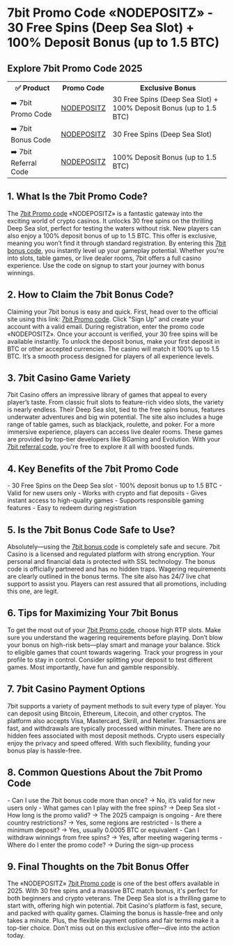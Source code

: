 <h1>7bit Promo Code «NODEPOSITZ» - 30 Free Spins (Deep Sea Slot) + 100% Deposit Bonus (up to 1.5 BTC)</h1>

<h2>Explore 7bit Promo Code 2025</h2>  
<table>
  <tr>
    <th>✅ Product</th>
    <th>Promo Code</th>
    <th>Exclusive Bonus</th>
  </tr>
  <tr>
    <td>➡️ 7bit Promo Code</td>
    <td><a href="https://7bit.partners/p8eb1e081">NODEPOSITZ</a></td>
    <td>30 Free Spins (Deep Sea Slot) + 100% Deposit Bonus (up to 1.5 BTC)</td>
  </tr>
  <tr>
    <td>➡️ 7bit Bonus Code</td>
    <td><a href="https://7bit.partners/p8eb1e081">NODEPOSITZ</a></td>
    <td>30 Free Spins (Deep Sea Slot)</td>
  </tr>
  <tr>
    <td>➡️ 7bit Referral Code</td>
    <td><a href="https://7bit.partners/p8eb1e081">NODEPOSITZ</a></td>
    <td>100% Deposit Bonus (up to 1.5 BTC)</td>
  </tr>
</table>

<h2>1. What Is the 7bit Promo Code?</h2>  
The <a href="https://7bit.partners/p8eb1e081">7bit Promo code</a> «NODEPOSITZ» is a fantastic gateway into the exciting world of crypto casinos. It unlocks 30 free spins on the thrilling Deep Sea slot, perfect for testing the waters without risk. New players can also enjoy a 100% deposit bonus of up to 1.5 BTC. This offer is exclusive, meaning you won’t find it through standard registration. By entering this <a href="https://7bit.partners/p8eb1e081">7bit bonus code</a>, you instantly level up your gameplay potential. Whether you're into slots, table games, or live dealer rooms, 7bit offers a full casino experience. Use the code on signup to start your journey with bonus winnings.

<h2>2. How to Claim the 7bit Bonus Code?</h2>  
Claiming your 7bit bonus is easy and quick. First, head over to the official site using this link: <a href="https://7bit.partners/p8eb1e081">7bit Promo code</a>. Click "Sign Up" and create your account with a valid email. During registration, enter the promo code «NODEPOSITZ». Once your account is verified, your 30 free spins will be available instantly. To unlock the deposit bonus, make your first deposit in BTC or other accepted currencies. The casino will match it 100% up to 1.5 BTC. It’s a smooth process designed for players of all experience levels.

<h2>3. 7bit Casino Game Variety</h2>  
7bit Casino offers an impressive library of games that appeal to every player’s taste. From classic fruit slots to feature-rich video slots, the variety is nearly endless. Their Deep Sea slot, tied to the free spins bonus, features underwater adventures and big win potential. The site also includes a huge range of table games, such as blackjack, roulette, and poker. For a more immersive experience, players can access live dealer rooms. These games are provided by top-tier developers like BGaming and Evolution. With your <a href="https://7bit.partners/p8eb1e081">7bit referral code</a>, you're free to explore it all with boosted funds.

<h2>4. Key Benefits of the 7bit Promo Code</h2>  
- 30 Free Spins on the Deep Sea slot  
- 100% deposit bonus up to 1.5 BTC  
- Valid for new users only  
- Works with crypto and fiat deposits  
- Gives instant access to high-quality games  
- Supports responsible gaming features  
- Easy to redeem during registration  

<h2>5. Is the 7bit Bonus Code Safe to Use?</h2>  
Absolutely—using the <a href="https://7bit.partners/p8eb1e081">7bit bonus code</a> is completely safe and secure. 7bit Casino is a licensed and regulated platform with strong encryption. Your personal and financial data is protected with SSL technology. The bonus code is officially partnered and has no hidden traps. Wagering requirements are clearly outlined in the bonus terms. The site also has 24/7 live chat support to assist you. Players can rest assured that all promotions, including this one, are legit.

<h2>6. Tips for Maximizing Your 7bit Bonus</h2>  
To get the most out of your <a href="https://7bit.partners/p8eb1e081">7bit Promo code</a>, choose high RTP slots. Make sure you understand the wagering requirements before playing. Don’t blow your bonus on high-risk bets—play smart and manage your balance. Stick to eligible games that count towards wagering. Track your progress in your profile to stay in control. Consider splitting your deposit to test different games. Most importantly, have fun and gamble responsibly.

<h2>7. 7bit Casino Payment Options</h2>  
7bit supports a variety of payment methods to suit every type of player. You can deposit using Bitcoin, Ethereum, Litecoin, and other cryptos. The platform also accepts Visa, Mastercard, Skrill, and Neteller. Transactions are fast, and withdrawals are typically processed within minutes. There are no hidden fees associated with most deposit methods. Crypto users especially enjoy the privacy and speed offered. With such flexibility, funding your bonus play is hassle-free.

<h2>8. Common Questions About the 7bit Promo Code</h2>  
- Can I use the 7bit bonus code more than once? → No, it’s valid for new users only  
- What games can I play with the free spins? → Deep Sea slot  
- How long is the promo valid? → The 2025 campaign is ongoing  
- Are there country restrictions? → Yes, some regions are restricted  
- Is there a minimum deposit? → Yes, usually 0.0005 BTC or equivalent  
- Can I withdraw winnings from free spins? → Yes, after meeting wagering terms  
- Where do I enter the promo code? → During the sign-up process  

<h2>9. Final Thoughts on the 7bit Bonus Offer</h2>  
The «NODEPOSITZ» <a href="https://7bit.partners/p8eb1e081">7bit Promo code</a> is one of the best offers available in 2025. With 30 free spins and a massive BTC match bonus, it's perfect for both beginners and crypto veterans. The Deep Sea slot is a thrilling game to start with, offering high win potential. 7bit Casino's platform is fast, secure, and packed with quality games. Claiming the bonus is hassle-free and only takes a minute. Plus, the flexible payment options and fair terms make it a top-tier choice. Don’t miss out on this exclusive offer—dive into the action today.
